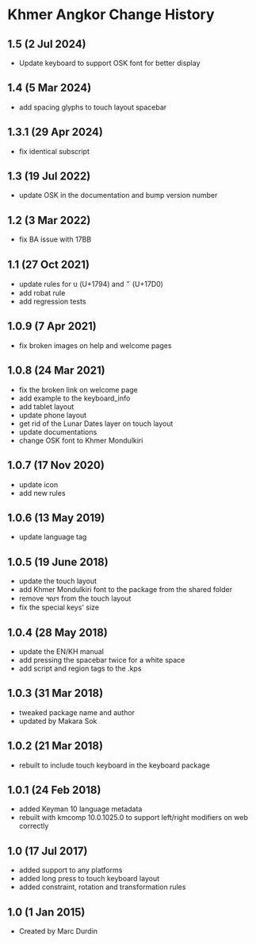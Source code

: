 Khmer Angkor Change History
=======================

1.5 (2 Jul 2024)
----------------
* Update keyboard to support OSK font for better display

1.4 (5 Mar 2024)
----------------
* add spacing glyphs to touch layout spacebar

1.3.1 (29 Apr 2024)
----------------------
* fix identical subscript

1.3 (19 Jul 2022)
----------------------
* update OSK in the documentation and bump version number

1.2 (3 Mar 2022)
----------------------
* fix BA issue with 17BB

1.1 (27 Oct 2021)
----------------------
* update rules for ប (U+1794) and ័ (U+17D0)
* add robat rule
* add regression tests

1.0.9 (7 Apr 2021)
----------------------
* fix broken images on help and welcome pages

1.0.8 (24 Mar 2021)
----------------------
* fix the broken link on welcome page
* add example to the keyboard_info
* add tablet layout
* update phone layout
* get rid of the Lunar Dates layer on touch layout
* update documentations
* change OSK font to Khmer Mondulkiri

1.0.7 (17 Nov 2020)
----------------------
* update icon
* add new rules

1.0.6 (13 May 2019)
-------------------
* update language tag

1.0.5 (19 June 2018)
-------------------
* update the touch layout
* add Khmer Mondulkiri font to the package from the shared folder
* remove ៘ from the touch layout
* fix the special keys' size

1.0.4 (28 May 2018)
-------------------
* update the EN/KH manual
* add pressing the spacebar twice for a white space
* add script and region tags to the .kps

1.0.3 (31 Mar 2018)
-------------------
* tweaked package name and author
* updated by Makara Sok

1.0.2 (21 Mar 2018)
-------------------
* rebuilt to include touch keyboard in the keyboard package

1.0.1 (24 Feb 2018)
-------------------
* added Keyman 10 language metadata
* rebuilt with kmcomp 10.0.1025.0 to support left/right modifiers on web correctly

1.0 (17 Jul 2017)
-----------------
* added support to any platforms
* added long press to touch keyboard layout
* added constraint, rotation and transformation rules

1.0 (1 Jan 2015)
-----------------
* Created by Marc Durdin
